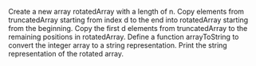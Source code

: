 




Create a new array rotatedArray with a length of n.
Copy elements from truncatedArray starting from index d to the end into rotatedArray starting from the beginning.
Copy the first d elements from truncatedArray to the remaining positions in rotatedArray.
Define a function arrayToString to convert the integer array to a string representation.
Print the string representation of the rotated array.
